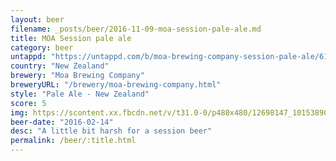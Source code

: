```yaml
---
layout: beer
filename: _posts/beer/2016-11-09-moa-session-pale-ale.md
title: MOA Session pale ale
category: beer
untappd: "https://untappd.com/b/moa-brewing-company-session-pale-ale/611847"
country: "New Zealand"
brewery: "Moa Brewing Company"
breweryURL: "/brewery/moa-brewing-company.html"
style: "Pale Ale - New Zealand"
score: 5
img: https://scontent.xx.fbcdn.net/v/t31.0-0/p480x480/12698147_10153890412778745_1469082473536049223_o.jpg?_nc_cat=109&_nc_ohc=yl6H5XdRxvYAQlAhhlp5c8FSXXiQfX3F7lUP3UVIdgA_2X_mkWt-7Xo3A&_nc_ht=scontent.xx&oh=34057747a899eb43b04df060e20469ef&oe=5E8A7B7E
beer-date: "2016-02-14"
desc: "A little bit harsh for a session beer"
permalink: /beer/:title.html
---
```

